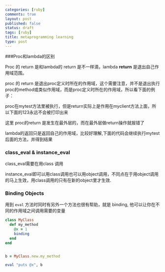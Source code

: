 ```yaml
--- 
categories: [ruby]
comments: true
layout: post
published: false
status: draft
tags: [ruby]
title: metaprogramming learning
type: post
---
```





###Proc和lambda的区别

Proc 的 return 是和lambda的 return 是不一样滴，lambda <strong>return</strong> 是退出自己作用域范围。

proc 的 return 是退出proc定义时所在的作用域，这个需要注意，并不是退出执行proc的method或类似作用域，而是proc定义时所在的作用域，所以看下面的例子：

proc在mytest方法里被执行，但是return实际上是作用在myclient方法上面，所以下面的123永远不会被打印出来
<script src="https://gist.github.com/1998921.js?file=define_proc_in_method.rb"></script>

这里 proc的return 是发生在最外层的，而在最外层做return操作就报错了
<script src="https://gist.github.com/1998921.js?file=define_proc_outside.rb"></script>


lambda的返回只是返回自己的作用域，比较好理解,下面的代码会继续执行mytest后面的方法，并得到结果
<script src="https://gist.github.com/1998921.js?file=lambda_sample.rb"></script>


### class_eval & instance_eval

class_eval需要在用class 调用

instance_eval即可以用class调用也可以用object调用，不同点在于用object调用的马上生效，用class调用的只有在新的object里才生效.





### Binding Objects

用到 `eval` 方法时同时有另外一个方法也很有帮助，就是 binding, 他可以让你在不同的作用域之间调用需要的变量

``` ruby
class MyClass
  def my_method
    @x = 1
    binding
  end
end


b = MyClass.new.my_method

eval "puts @x", b
```

